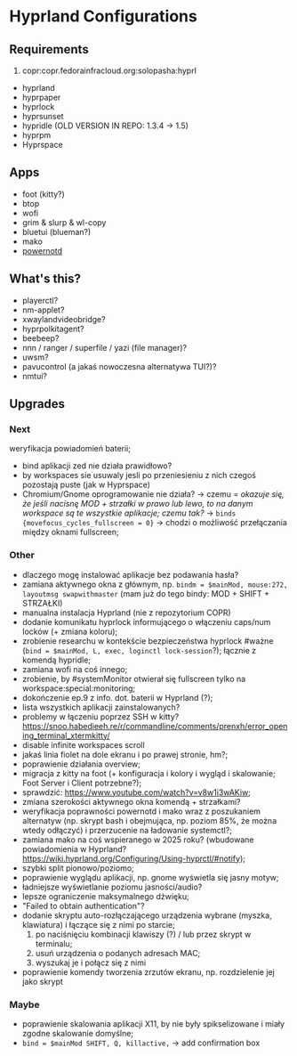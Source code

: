 # Hyprland Configurations

## Requirements
1. copr:copr.fedorainfracloud.org:solopasha:hyprl
- hyprland
- hyprpaper
- hyprlock
- hyprsunset
- hypridle (OLD VERSION IN REPO: 1.3.4 -> 1.5)
- hyprpm
- Hyprspace

## Apps
- foot (kitty?)
- btop
- wofi
- grim & slurp & wl-copy
- bluetui (blueman?)
- mako
- [powernotd](https://lib.rs/crates/powernotd)

## What's this?
- playerctl?
- nm-applet?
- xwaylandvideobridge?
- hyprpolkitagent?
- beebeep?
- nnn / ranger / superfile / yazi (file manager)?
- uwsm?
- pavucontrol (a jakaś nowoczesna alternatywa TUI?)?
- nmtui?

## Upgrades

### Next
weryfikacja powiadomień baterii;
- bind aplikacji zed nie działa prawidłowo?
- by workspaces sie usuwaly jesli po przeniesieniu z nich czegoś pozostają puste (jak w Hyprspace)
- Chromium/Gnome oprogramowanie nie działa? -> czemu = *okazuje się, że jeśli nacisnę MOD + strzałki w prawo lub lewo, to na danym workspace są te wszystkie aplikacje; czemu tak?* -> `binds {movefocus_cycles_fullscreen = 0}` -> chodzi o możliwość przełączania między oknami fullscreen;

### Other
- dlaczego mogę instalować aplikacje bez podawania hasła?
- zamiana aktywnego okna z głównym, np. `bindm = $mainMod, mouse:272, layoutmsg swapwithmaster` (mam już do tego bindy: MOD + SHIFT + STRZAŁKI)
- manualna instalacja Hyprland (nie z repozytorium COPR)
- dodanie komunikatu hyprlock informującego o włączeniu caps/num locków (+ zmiana koloru);
- zrobienie researchu w kontekście bezpieczeństwa hyprlock #ważne (`bind = $mainMod, L, exec, loginctl lock-session`?); łącznie z komendą hypridle;
- zamiana wofi na coś innego;
- zrobienie, by #systemMonitor otwierał się fullscreen tylko na workspace:special:monitoring;
- dokończenie ep.9 z info. dot. baterii w Hyprland (?);
- lista wszystkich aplikacji zainstalowanych?
- problemy w łączeniu poprzez SSH w kitty? https://snoo.habedieeh.re/r/commandline/comments/prenxh/error_opening_terminal_xtermkitty/
- disable infinite workspaces scroll
- jakaś linia fiolet na dole ekranu i po prawej stronie, hm?;
- poprawienie działania overview;
- migracja z kitty na foot (+ konfiguracja i kolory i wygląd i skalowanie; Foot Server i Client potrzebne?);
- sprawdzić: https://www.youtube.com/watch?v=v8w1i3wAKiw;
- zmiana szerokości aktywnego okna komendą + strzałkami?
- weryfikacja poprawności powernotd i mako wraz z poszukaniem alternatyw (np. skrypt bash i obejmująca, np. poziom 85%, że można wtedy odłączyć) i przerzucenie na ładowanie systemctl?;
- zamiana mako na coś wspieranego w 2025 roku? (wbudowane powiadomienia w Hyprland? https://wiki.hyprland.org/Configuring/Using-hyprctl/#notify);
- szybki split pionowo/poziomo;
- poprawienie wyglądu aplikacji, np. gnome wyświetla się jasny motyw;
- ładniejsze wyświetlanie poziomu jasności/audio?
- lepsze ograniczenie maksymalnego dźwięku;
- "Failed to obtain authentication"?
- dodanie skryptu auto-rozłączającego urządzenia wybrane (myszka, klawiatura) i łączące się z nimi po starcie;
  1. po naciśnięciu kombinacji klawiszy (?) / lub przez skrypt w terminalu;
  2. usuń urządzenia o podanych adresach MAC;
  3. wyszukaj je i połącz się z nimi
- poprawienie komendy tworzenia zrzutów ekranu, np. rozdzielenie jej jako skrypt

### Maybe
- poprawienie skalowania aplikacji X11, by nie były spikselizowane i miały zgodne skalowanie domyślne;
- `bind = $mainMod SHIFT, Q, killactive,` -> add confirmation box
